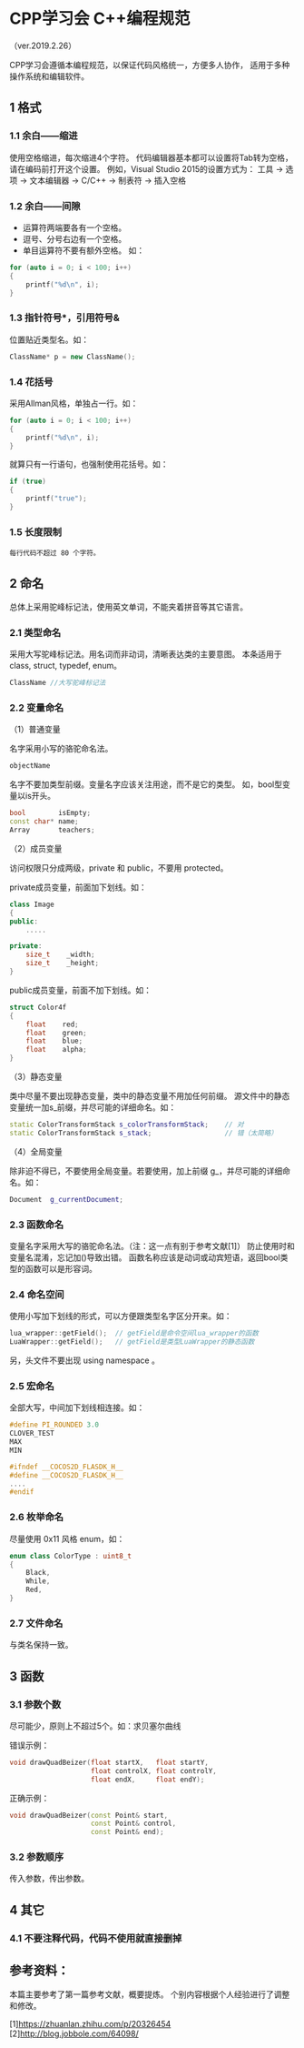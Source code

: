 # CPP学习会 C++编程规范

（ver.2019.2.26）

CPP学习会遵循本编程规范，以保证代码风格统一，方便多人协作，
适用于多种操作系统和编辑软件。

## 1 格式

### 1.1 余白——缩进

使用空格缩进，每次缩进4个字符。
代码编辑器基本都可以设置将Tab转为空格，请在编码前打开这个设置。
例如，Visual Studio 2015的设置方式为：
	工具 -> 选项 -> 文本编辑器 -> C/C++ -> 制表符 -> 插入空格

### 1.2 余白——间隙

* 运算符两端要各有一个空格。
* 逗号、分号右边有一个空格。
* 单目运算符不要有额外空格。
如：

```C++
for (auto i = 0; i < 100; i++)
{
    printf("%d\n", i);
}
```

### 1.3 指针符号\*，引用符号& 

位置贴近类型名。如：

```C++
ClassName* p = new ClassName();
```

### 1.4 花括号

采用Allman风格，单独占一行。如：

```C++
for (auto i = 0; i < 100; i++)
{
    printf("%d\n", i);
}
```

就算只有一行语句，也强制使用花括号。如：

```C++
if (true)
{
    printf("true");
}
```

### 1.5 长度限制

	每行代码不超过 80 个字符。


## 2 命名

总体上采用驼峰标记法，使用英文单词，不能夹着拼音等其它语言。

### 2.1 类型命名

采用大写驼峰标记法。用名词而非动词，清晰表达类的主要意图。
本条适用于class, struct, typedef, enum。

```C++
ClassName //大写驼峰标记法
```


### 2.2 变量命名

（1）普通变量

名字采用小写的骆驼命名法。

```C++
objectName
```

名字不要加类型前缀。变量名字应该关注用途，而不是它的类型。
如，bool型变量以is开头。

```C++
bool        isEmpty;
const char* name;
Array       teachers;
```

（2）成员变量

访问权限只分成两级，private 和 public，不要用 protected。 

private成员变量，前面加下划线。如：

```C++
class Image
{
public:
    .....

private:
    size_t    _width;
    size_t    _height;
}
```

public成员变量，前面不加下划线。如：

```C++
struct Color4f
{
    float    red;
    float    green;
    float    blue;
    float    alpha;
}
```

（3）静态变量

类中尽量不要出现静态变量，类中的静态变量不用加任何前缀。
源文件中的静态变量统一加s_前缀，并尽可能的详细命名。如：

```C++
static ColorTransformStack s_colorTransformStack;    // 对
static ColorTransformStack s_stack;                  // 错（太简略）
```

（4）全局变量

除非迫不得已，不要使用全局变量。若要使用，加上前缀 g_，并尽可能的详细命名。如：

```C++
Document  g_currentDocument;
```

### 2.3 函数命名

变量名字采用大写的骆驼命名法。（注：这一点有别于参考文献[1]）
防止使用时和变量名混淆，忘记加()导致出错。
函数名称应该是动词或动宾短语，返回bool类型的函数可以是形容词。


### 2.4 命名空间

使用小写加下划线的形式，可以方便跟类型名字区分开来。如：

```C++
lua_wrapper::getField();  // getField是命令空间lua_wrapper的函数
LuaWrapper::getField();   // getField是类型LuaWrapper的静态函数
```

另，头文件不要出现 using namespace 。

### 2.5 宏命名

全部大写，中间加下划线相连接。如：

```C++
#define PI_ROUNDED 3.0
CLOVER_TEST
MAX
MIN
```

```C++
#ifndef __COCOS2D_FLASDK_H__
#define __COCOS2D_FLASDK_H__
....
#endif
```

### 2.6 枚举命名

尽量使用 0x11 风格 enum，如：

```C++
enum class ColorType : uint8_t
{
    Black,
    While,
    Red,
}
```

### 2.7 文件命名

与类名保持一致。

## 3 函数

### 3.1 参数个数

尽可能少，原则上不超过5个。如：求贝塞尔曲线

错误示例：

```C++
void drawQuadBeizer(float startX,   float startY,
                    float controlX, float controlY,
                    float endX,     float endY);

```

正确示例：

```C++
void drawQuadBeizer(const Point& start,
                    const Point& control,
                    const Point& end);
```

### 3.2 参数顺序

传入参数，传出参数。

## 4 其它

### 4.1 不要注释代码，代码不使用就直接删掉


## 参考资料：

本篇主要参考了第一篇参考文献，概要提炼。
个别内容根据个人经验进行了调整和修改。

[1]https://zhuanlan.zhihu.com/p/20326454
[2]http://blog.jobbole.com/64098/
